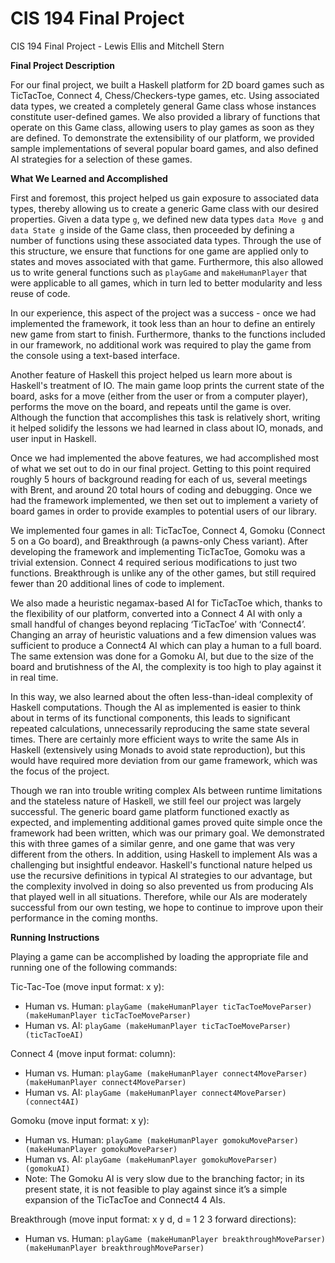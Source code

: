 CIS 194 Final Project
==============

CIS 194 Final Project - Lewis Ellis and Mitchell Stern

**Final Project Description**

For our final project, we built a Haskell platform for 2D board games such as TicTacToe, Connect 4, Chess/Checkers-type games, etc. Using associated data types, we created a completely general Game class whose instances constitute user-defined games. We also provided a library of functions that operate on this Game class, allowing users to play games as soon as they are defined. To demonstrate the extensibility of our platform, we provided sample implementations of several popular board games, and also defined AI strategies for a selection of these games.

**What We Learned and Accomplished**

First and foremost, this project helped us gain exposure to associated data types, thereby allowing us to create a generic Game class with our desired properties. Given a data type ```g```, we defined new data types ```data Move g``` and ```data State g``` inside of the Game class, then proceeded by defining a number of functions using these associated data types. Through the use of this structure, we ensure that functions for one game are applied only to states and moves associated with that game. Furthermore, this also allowed us to write general functions such as ```playGame``` and ```makeHumanPlayer``` that were applicable to all games, which in turn led to better modularity and less reuse of code.

In our experience, this aspect of the project was a success - once we had implemented the framework, it took less than an hour to define an entirely new game from start to finish. Furthermore, thanks to the functions included in our framework, no additional work was required to play the game from the console using a text-based interface.

Another feature of Haskell this project helped us learn more about is Haskell's treatment of IO. The main game loop prints the current state of the board, asks for a move (either from the user or from a computer player), performs the move on the board, and repeats until the game is over. Although the function that accomplishes this task is relatively short, writing it helped solidify the lessons we had learned in class about IO, monads, and user input in Haskell.

Once we had implemented the above features, we had accomplished most of what we set out to do in our final project. Getting to this point required roughly 5 hours of background reading for each of us, several meetings with Brent, and around 20 total hours of coding and debugging. Once we had the framework implemented, we then set out to implement a variety of board games in order to provide examples to potential users of our library.

We implemented four games in all: TicTacToe, Connect 4, Gomoku (Connect 5 on a Go board), and Breakthrough (a pawns-only Chess variant). After developing the framework and implementing TicTacToe, Gomoku was a trivial extension. Connect 4 required serious modifications to just two functions. Breakthrough is unlike any of the other games, but still required fewer than 20 additional lines of code to implement. 

We also made a heuristic negamax-based AI for TicTacToe which, thanks to the flexibility of our platform, converted into a Connect 4 AI with only a small handful of changes beyond replacing ‘TicTacToe’ with ‘Connect4’. Changing an array of heuristic valuations and a few dimension values was sufficient to produce a Connect4 AI which can play a human to a full board. The same extension was done for a Gomoku AI, but due to the size of the board and brutishness of the AI, the complexity is too high to play against it in real time.

In this way, we also learned about the often less-than-ideal complexity of Haskell computations. Though the AI as implemented is easier to think about in terms of its functional components, this leads to significant repeated calculations, unnecessarily reproducing the same state several times. There are certainly more efficient ways to write the same AIs in Haskell (extensively using Monads to avoid state reproduction), but this would have required more deviation from our game framework, which was the focus of the project.

Though we ran into trouble writing complex AIs between runtime limitations and the stateless nature of Haskell, we still feel our project was largely successful. The generic board game platform functioned exactly as expected, and implementing additional games proved quite simple once the framework had been written, which was our primary goal. We demonstrated this with three games of a similar genre, and one game that was very different from the others. In addition, using Haskell to implement AIs was a challenging but insightful endeavor. Haskell's functional nature helped us use the recursive definitions in typical AI strategies to our advantage, but the complexity involved in doing so also prevented us from producing AIs that played well in all situations. Therefore, while our AIs are moderately successful from our own testing, we hope to continue to improve upon their performance in the coming months.

**Running Instructions**

Playing a game can be accomplished by loading the appropriate file and running one of the following commands:

Tic-Tac-Toe (move input format: x y):
* Human vs. Human: ```playGame (makeHumanPlayer ticTacToeMoveParser) (makeHumanPlayer ticTacToeMoveParser)```
* Human vs. AI: ```playGame (makeHumanPlayer ticTacToeMoveParser) (ticTacToeAI)```

Connect 4 (move input format: column):
* Human vs. Human: ```playGame (makeHumanPlayer connect4MoveParser) (makeHumanPlayer connect4MoveParser)```
* Human vs. AI: ```playGame (makeHumanPlayer connect4MoveParser) (connect4AI)```

Gomoku (move input format: x y):
* Human vs. Human: ```playGame (makeHumanPlayer gomokuMoveParser) (makeHumanPlayer gomokuMoveParser)```
* Human vs. AI: ```playGame (makeHumanPlayer gomokuMoveParser) (gomokuAI)```
* Note: The Gomoku AI is very slow due to the branching factor; in its present state, it is not feasible to play against since it’s a simple expansion of the TicTacToe and Connect4 4 AIs.

Breakthrough (move input format: x y d, d = 1 2 3 forward directions):
* Human vs. Human: ```playGame (makeHumanPlayer breakthroughMoveParser) (makeHumanPlayer breakthroughMoveParser)```

